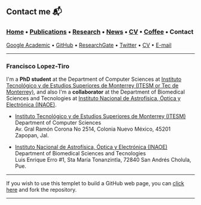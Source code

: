 
## Contact me 📬
###  [Home](/index) • [Publications](/publications) • [Research](/research) • [News](/news) • [CV](/brief_cv) • [Coffee](/coffee) • Contact                        
[Google Academic](https://scholar.google.es/citations?user=IlG06bYAAAAJ&hl=es/) • [GitHub](https://github.com/friscolt) • [ResearchGate](https://www.researchgate.net/profile/Francisco-Lopez-Tiro) • [Twitter](https://twitter.com/Friscolt) • [CV](/files/CV_FranciscoLopez.pdf)  • [E-mail](mailto:francisco.lopez@ieee.org?subject=%20Hello,%20Francisco)


---

### **Francisco Lopez-Tiro**                 

I'm a **PhD student** at the Department of Computer Sciences at [Instituto Tecnológico y de Estudios Superiores de Monterrey (ITESM or Tec de Monterrey)](https://tec.mx/es), and also I'm a **collaborator** at the Department of Biomedical Sciences and Tecnologies at [Instituto Nacional de Astrofísica, Óptica y Electrónica (INAOE)](https://www.inaoep.mx). 



* [Instituto Tecnológico y de Estudios Superiores de Monterrey (ITESM)](https://tec.mx/es)                      
Department of Computer Sciences                    
Av. Gral Ramón Corona No 2514, Colonia Nuevo México, 45201 Zapopan, Jal.


* [Instituto Nacional de Astrofísica, Óptica y Electrónica (INAOE)](https://www.inaoep.mx)                      
Department of Biomedical Sciences and Tecnologies        
Luis Enrique Erro #1, Sta María Tonanzintla, 72840 San Andrés Cholula, Pue.                             
                                                           

---

If you wish to use this templet to build a GitHub web page, you can [click here](https://github.com/friscolt/friscolt.github.io) and fork the repository. 

---
